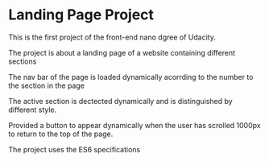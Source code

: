 # Landing Page Project

This is the first project of the front-end nano dgree of Udacity.

The project is about a landing page of a website containing different sections 

The nav bar of the page is loaded dynamically acorrding to the number to the section in the page

The active section is dectected dynamically and is distinguished by different style.

Provided a button to appear dynamically when the user has scrolled 1000px to return to the top of the page.

The project uses the ES6 specifications 
